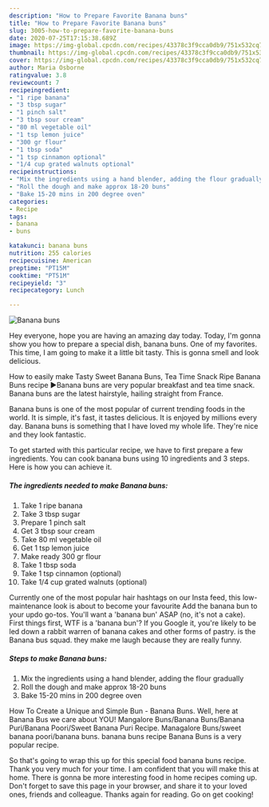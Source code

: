 ```yaml
---
description: "How to Prepare Favorite Banana buns"
title: "How to Prepare Favorite Banana buns"
slug: 3005-how-to-prepare-favorite-banana-buns
date: 2020-07-25T17:15:38.689Z
image: https://img-global.cpcdn.com/recipes/43378c3f9cca0db9/751x532cq70/banana-buns-recipe-main-photo.jpg
thumbnail: https://img-global.cpcdn.com/recipes/43378c3f9cca0db9/751x532cq70/banana-buns-recipe-main-photo.jpg
cover: https://img-global.cpcdn.com/recipes/43378c3f9cca0db9/751x532cq70/banana-buns-recipe-main-photo.jpg
author: Maria Osborne
ratingvalue: 3.8
reviewcount: 7
recipeingredient:
- "1 ripe banana"
- "3 tbsp sugar"
- "1 pinch salt"
- "3 tbsp sour cream"
- "80 ml vegetable oil"
- "1 tsp lemon juice"
- "300 gr flour"
- "1 tbsp soda"
- "1 tsp cinnamon optional"
- "1/4 cup grated walnuts optional"
recipeinstructions:
- "Mix the ingredients using a hand blender, adding the flour gradually"
- "Roll the dough and make approx 18-20 buns"
- "Bake 15-20 mins in 200 degree oven"
categories:
- Recipe
tags:
- banana
- buns

katakunci: banana buns 
nutrition: 255 calories
recipecuisine: American
preptime: "PT15M"
cooktime: "PT51M"
recipeyield: "3"
recipecategory: Lunch

---
```



![Banana buns](https://img-global.cpcdn.com/recipes/43378c3f9cca0db9/751x532cq70/banana-buns-recipe-main-photo.jpg)

Hey everyone, hope you are having an amazing day today. Today, I'm gonna show you how to prepare a special dish, banana buns. One of my favorites. This time, I am going to make it a little bit tasty. This is gonna smell and look delicious.

How to easily make Tasty Sweet Banana Buns, Tea Time Snack Ripe Banana Buns recipe ►Banana buns are very popular breakfast and tea time snack. Banana buns are the latest hairstyle, hailing straight from France.

Banana buns is one of the most popular of current trending foods in the world. It is simple, it's fast, it tastes delicious. It is enjoyed by millions every day. Banana buns is something that I have loved my whole life. They're nice and they look fantastic.


To get started with this particular recipe, we have to first prepare a few ingredients. You can cook banana buns using 10 ingredients and 3 steps. Here is how you can achieve it.

<!--inarticleads1-->

##### The ingredients needed to make Banana buns:

1. Take 1 ripe banana
1. Take 3 tbsp sugar
1. Prepare 1 pinch salt
1. Get 3 tbsp sour cream
1. Take 80 ml vegetable oil
1. Get 1 tsp lemon juice
1. Make ready 300 gr flour
1. Take 1 tbsp soda
1. Take 1 tsp cinnamon (optional)
1. Take 1/4 cup grated walnuts (optional)


Currently one of the most popular hair hashtags on our Insta feed, this low-maintenance look is about to become your favourite Add the banana bun to your updo go-tos. You&#39;ll want a &#39;banana bun&#39; ASAP (no, it&#39;s not a cake). First things first, WTF is a &#39;banana bun&#39;? If you Google it, you&#39;re likely to be led down a rabbit warren of banana cakes and other forms of pastry. is the Banana bus squad. they make me laugh because they are really funny. 

<!--inarticleads2-->

##### Steps to make Banana buns:

1. Mix the ingredients using a hand blender, adding the flour gradually
1. Roll the dough and make approx 18-20 buns
1. Bake 15-20 mins in 200 degree oven


How To Create a Unique and Simple Bun - Banana Buns. Well, here at Banana Bus we care about YOU! Mangalore Buns/Banana Buns/Banana Puri/Banana Poori/Sweet Banana Puri Recipe. Managalore Buns/sweet banana poori/banana buns. banana buns recipe Banana Buns is a very popular recipe. 

So that's going to wrap this up for this special food banana buns recipe. Thank you very much for your time. I am confident that you will make this at home. There is gonna be more interesting food in home recipes coming up. Don't forget to save this page in your browser, and share it to your loved ones, friends and colleague. Thanks again for reading. Go on get cooking!
